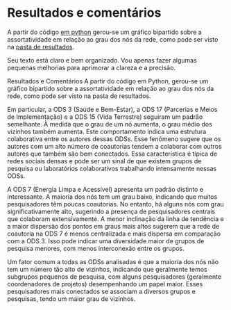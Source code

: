 # Resultados e comentários

A partir do código [em python](./main.py) gerou-se um gráfico bipartido sobre a assortatividade em relação ao grau dos nós da rede, como pode ser visto na [pasta de resultados](../resultados/).


Seu texto está claro e bem organizado. Vou apenas fazer algumas pequenas melhorias para aprimorar a clareza e a precisão.

Resultados e Comentários
A partir do código em Python, gerou-se um gráfico bipartido sobre a assortatividade em relação ao grau dos nós da rede, como pode ser visto na pasta de resultados.

Em particular, a ODS 3 (Saúde e Bem-Estar), a ODS 17 (Parcerias e Meios de Implementação) e a ODS 15 (Vida Terrestre) seguiram um padrão semelhante. À medida que o grau de um nó aumenta, o grau médio dos vizinhos também aumenta. Este comportamento indica uma estrutura colaborativa entre os autores dessas ODSs. Esse fenômeno sugere que os autores com um alto número de coautorias tendem a colaborar com outros autores que também são bem conectados. Essa característica é típica de redes sociais densas e pode ser um sinal de que existem grupos de pesquisa ou laboratórios colaborativos trabalhando intensamente nessas ODSs.

A ODS 7 (Energia Limpa e Acessível) apresenta um padrão distinto e interessante. A maioria dos nós tem um grau baixo, indicando que muitos pesquisadores têm poucas coautorias. No entanto, há alguns nós com grau significativamente alto, sugerindo a presença de pesquisadores centrais que colaboram extensivamente. A menor inclinação da linha de tendência e a maior dispersão dos pontos em graus mais altos sugerem que a rede de coautoria na ODS 7 é menos centralizada e mais dispersa em comparação com a ODS 3. Isso pode indicar uma diversidade maior de grupos de pesquisa menores, com menos interconexão entre os grupos.

Um fator comum a todas as ODSs analisadas é que a maioria dos nós não tem um número tão alto de vizinhos, indicando que geralmente temos subgrupos pequenos de pesquisa, com alguns pesquisadores (geralmente coordenadores de projetos) desempenhando um papel maior. Esses pesquisadores mais conectados se associam a diversos grupos e pesquisas, tendo um maior grau de vizinhos.